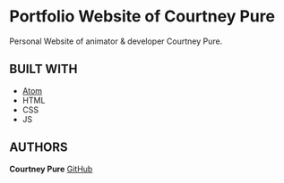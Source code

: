 # Portfolio Website of Courtney Pure
Personal Website of animator & developer Courtney Pure.

## BUILT WITH
* [Atom](https://atom.io/)
* HTML
* CSS
* JS

## AUTHORS
**Courtney Pure** [GitHub](courtneypure.github.io)


